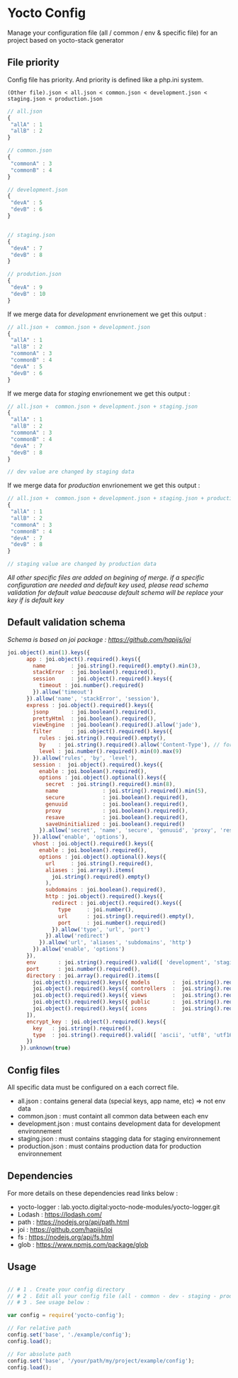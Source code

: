 # Yocto Config

Manage your configuration file (all / common / env  & specific file) for an project based on yocto-stack generator

## File priority 

Config file has priority. And priority is defined like a php.ini system.

```pre
(Other file).json < all.json < common.json < development.json < staging.json < production.json
```

```javascript
// all.json
{
 "allA" : 1
 "allB" : 2
}

// common.json
{
 "commonA" : 3
 "commonB" : 4
}

// development.json
{
 "devA" : 5
 "devB" : 6
}


// staging.json
{
 "devA" : 7
 "devB" : 8
}

// prodution.json
{
 "devA" : 9
 "devB" : 10
}
```

If we merge data for *development* envrionement we get this output : 

```javascript
// all.json +  common.json + development.json
{
 "allA" : 1
 "allB" : 2
 "commonA" : 3
 "commonB" : 4
 "devA" : 5
 "devB" : 6
}
```

If we merge data for *staging* envrionement we get this output : 

```javascript
// all.json +  common.json + development.json + staging.json
{
 "allA" : 1
 "allB" : 2
 "commonA" : 3
 "commonB" : 4
 "devA" : 7
 "devB" : 8
}

// dev value are changed by staging data
```

If we merge data for *production* envrionement we get this output : 

```javascript
// all.json +  common.json + development.json + staging.json + production.json
{
 "allA" : 1
 "allB" : 2
 "commonA" : 3
 "commonB" : 4
 "devA" : 7
 "devB" : 8
}

// staging value are changed by production data
```

*All other specific files are added on begining of merge. if a specific configuration are needed and default key used, please read schema validation for default value beacause default schema will be replace your key if is default key*

## Default validation schema

*Schema is based on joi package : https://github.com/hapijs/joi*

```javascript 
joi.object().min(1).keys({
      app : joi.object().required().keys({
        name        : joi.string().required().empty().min(3),
        stackError  : joi.boolean().required(),
        session     : joi.object().required().keys({
          timeout : joi.number().required()
        }).allow('timeout')        
      }).allow('name', 'stackError', 'session'),
      express : joi.object().required().keys({
        jsonp       : joi.boolean().required(),
        prettyHtml  : joi.boolean().required(),
        viewEngine  : joi.boolean().required().allow('jade'),
        filter      : joi.object().required().keys({
          rules : joi.string().required().empty(),
          by    : joi.string().required().allow('Content-Type'), // for the moment only allow content type
          level : joi.number().required().min(0).max(9)
        }).allow('rules', 'by', 'level'),
        session :  joi.object().required().keys({
          enable : joi.boolean().required(),
          options : joi.object().optional().keys({
            secret  : joi.string().required().min(8),
            name              : joi.string().required().min(5),
            secure            : joi.boolean().required(),
            genuuid           : joi.boolean().required(),            
            proxy             : joi.boolean().required(),
            resave            : joi.boolean().required(),
            saveUninitialized : joi.boolean().required()                        
          }).allow('secret', 'name', 'secure', 'genuuid', 'proxy', 'resave', 'saveUninitialized')
        }).allow('enable', 'options'),
        vhost : joi.object().required().keys({
          enable : joi.boolean().required(),
          options : joi.object().optional().keys({
            url     : joi.string().required(),
            aliases : joi.array().items(
              joi.string().required().empty()
            ),
            subdomains : joi.boolean().required(),
            http : joi.object().required().keys({
              redirect : joi.object().required().keys({
                type     : joi.number(),
                url      : joi.string().required().empty(),
                port     : joi.number().required()
              }).allow('type', 'url', 'port')
            }).allow('redirect') 
          }).allow('url', 'aliases', 'subdomains', 'http')
        }).allow('enable', 'options')
      }),
      env       : joi.string().required().valid([ 'development', 'staging', 'production' ]),
      port      : joi.number().required(),
      directory : joi.array().required().items([
        joi.object().required().keys({ models       :  joi.string().required().empty().min(3) }),
        joi.object().required().keys({ controllers  :  joi.string().required().empty().min(3) }),
        joi.object().required().keys({ views        :  joi.string().required().empty().min(3) }),
        joi.object().required().keys({ public       :  joi.string().required().empty().min(3) }),
        joi.object().required().keys({ icons        :  joi.string().required().empty().min(3) })                                
      ]),
      encrypt_key : joi.object().required().keys({
        key   : joi.string().required(),
        type  : joi.string().required().valid([ 'ascii', 'utf8', 'utf16le', 'ucs2', 'base64', 'binary', 'hex' ])
      })
    }).unknown(true)
```


## Config files 

All specific data must be configured on a each correct file.

* all.json : contains general data (special keys, app name, etc) => not env data
* common.json : must containt all common data between each env
* development.json : must contains development data for development environnement
* staging.json : must contains stagging data for staging environnement
* production.json : must contains production data for production environnement 

## Dependencies 

For more details on these dependencies read links below :
- yocto-logger : lab.yocto.digital:yocto-node-modules/yocto-logger.git
- Lodash : https://lodash.com/
- path : https://nodejs.org/api/path.html
- joi : https://github.com/hapijs/joi
- fs : https://nodejs.org/api/fs.html
- glob : https://www.npmjs.com/package/glob

## Usage 

```javascript

// # 1 . Create your config directory
// # 2 . Edit all your config file (all - common - dev - staging - production) json file
// # 3 . See usage below : 

var config = require('yocto-config');

// For relative path
config.set('base', './example/config');
config.load();

// For absolute path
config.set('base', '/your/path/my/project/example/config');
config.load();
```
